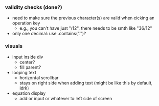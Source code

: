 ### validity checks (done?)
- need to make sure the previous character(s) are valid when cicking an operation key
    - e.g., you can't have just "/12", there needs to be smth like "36/12"
- only one decimal: use .contains(".")?

### visuals
- input inside div
    - center?
    - fill parent?
- looping text
    - horizontal scrollbar
    - stays on right side when adding text (might be like this by default, idrk)
- equation display
    - add or input or whatever to left side of screen